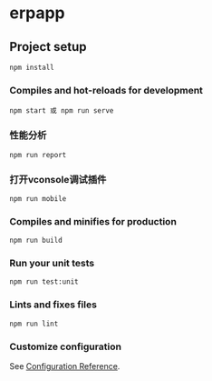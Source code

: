 # erpapp

## Project setup
```
npm install
```

### Compiles and hot-reloads for development
```
npm start 或 npm run serve
```

### 性能分析
```
npm run report
```

### 打开vconsole调试插件
```
npm run mobile
```

### Compiles and minifies for production
```
npm run build
```

### Run your unit tests
```
npm run test:unit
```

### Lints and fixes files
```
npm run lint
```

### Customize configuration
See [Configuration Reference](https://cli.vuejs.org/config/).
